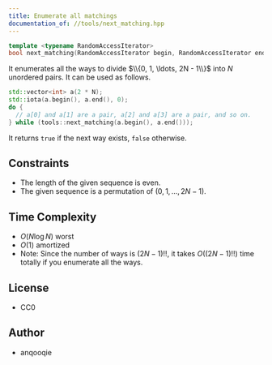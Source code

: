 ```yaml
---
title: Enumerate all matchings
documentation_of: //tools/next_matching.hpp
---
```


```cpp
template <typename RandomAccessIterator>
bool next_matching(RandomAccessIterator begin, RandomAccessIterator end);
```

It enumerates all the ways to divide $\\{0, 1, \ldots, 2N - 1\\}$ into $N$ unordered pairs.
It can be used as follows.

```cpp
std::vector<int> a(2 * N);
std::iota(a.begin(), a.end(), 0);
do {
  // a[0] and a[1] are a pair, a[2] and a[3] are a pair, and so on.
} while (tools::next_matching(a.begin(), a.end()));
```

It returns `true` if the next way exists, `false` otherwise.

## Constraints
- The length of the given sequence is even.
- The given sequence is a permutation of $(0, 1, \ldots, 2N - 1)$.

## Time Complexity
- $O(N \log N)$ worst
- $O(1)$ amortized
- Note: Since the number of ways is $(2N - 1)!!$, it takes $O((2N - 1)!!)$ time totally if you enumerate all the ways.

## License
- CC0

## Author
- anqooqie
